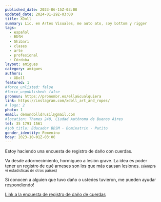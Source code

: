 ```yaml
---
published_date: 2023-06-15Z-03:00
updated_date: 2024-01-29Z-03:00
title: XDoll
summary: Lic. en Artes Visuales, me auto ato, soy bottom y rigger
tags:
  - español
  - BDSM
  - Shibari
  - clases
  - arte
  - profesional
  - Córdoba
layout: amigues
category: amigues
authors:
  - XDoll
featured: 1
#force_unlisted: false
#force_unpublished: false
pronoun: https://pronombr.es/ella&cualquiera
link: https://instagram.com/xdoll_art_and_ropes/
# logo: 2
photo: 1
email: demondolldrusil@gmail.com
#location: Thames 240, Ciudad Autónoma de Buenos Aires
tel: 35 1791 1561
#job_title: Educador BDSM - Dominatrix - Putito
gender_identity: Femenino
bday: 2023-10-01Z-03:00
---
```


Estoy haciendo una encuesta de registro de daño con cuerdas.

Va desde adormecimiento, hormigueo a lesión grave. La idea es poder tener un registro de qué arneses son los que más causan lesiones. <small>(siempre ví estadísticas de otros países)</small>

Si conocen a alguien que tuvo daño o ustedes tuvieron, me pueden ayudar respondiendo!

[Link a la encuesta de registro de daño de cuerdas](https://forms.gle/rXxDH9NfT7ymTbRPA)